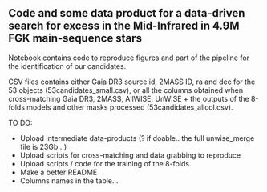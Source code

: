 # 

## Code and some data product for a data-driven search for excess in the Mid-Infrared in 4.9M FGK main-sequence stars 


Notebook contains code to reproduce figures and part of the pipeline for the identification of our candidates.

CSV files contains either Gaia DR3 source id, 2MASS ID, ra and dec for the 53 objects (53candidates_small.csv), or all the columns obtained when cross-matching Gaia DR3, 2MASS, AllWISE, UnWISE + the outputs of the 8-folds models and other masks processed (53candidates_allcol.csv). 

TO DO: 
* Upload intermediate data-products (? if doable.. the full unwise_merge file is 23Gb...)
* Upload scripts for cross-matching and data grabbing to reproduce
* Upload scripts / code for the training of the 8-folds.
* Make a better README
* Columns names in the table...

  
